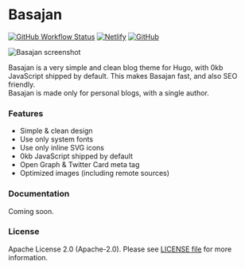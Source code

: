 # Basajan

[![GitHub Workflow Status](https://img.shields.io/github/workflow/status/hapakaien/hugo-themes/CI%20-%20Basajan?label=CI&style=flat-square)](https://github.com/hapakaien/hugo-themes/actions/workflows/basajan.yml) [![Netlify](https://img.shields.io/netlify/943d8141-3672-461b-81d5-94f96fe85970?style=flat-square)](https://app.netlify.com/sites/basajan/deploys) [![GitHub](https://img.shields.io/github/license/hapakaien/hugo-themes?style=flat-square)](https://github.com/hapakaien/hugo-themes/blob/main/LICENSE)

![Basajan screenshot](https://github.com/hapakaien/hugo-themes/raw/main/basajan/images/screenshot.png)

Basajan is a very simple and clean blog theme for Hugo, with 0kb JavaScript shipped by default. This makes Basajan fast, and also SEO friendly.  
Basajan is made only for personal blogs, with a single author.

### Features

- Simple & clean design
- Use only system fonts
- Use only inline SVG icons
- 0kb JavaScript shipped by default
- Open Graph & Twitter Card meta tag
- Optimized images (including remote sources)

### Documentation

Coming soon.

### License

Apache License 2.0 (Apache-2.0). Please see [LICENSE file](https://github.com/hapakaien/hugo-themes/blob/main/LICENSE) for more information.